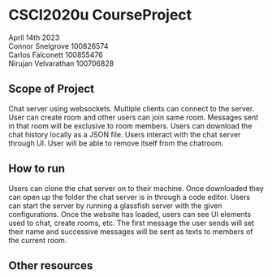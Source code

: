 # CSCI2020u CourseProject
April 14th 2023\
Connor Snelgrove 100826574\
Carlos Falconett 100855476\
Nirujan Velvarathan 100706828

## Scope of Project

Chat server using websockets. Multiple clients can connect to the server. User can create room and other users can join same room. Messages sent in that room will be exclusive to room members. Users can download the chat history locally as a JSON file. Users interact with the chat server through UI. User will be able to remove itself from the chatroom.

## How to run
Users can clone the chat server on to their machine. Once downloaded they can open up the folder the chat server is in through a code editor. Users can start the server by running a glassfish server with the given configurations. Once the website has loaded, users can see UI elements used to chat, create rooms, etc. The first message the user sends will set their name and successive messages will be sent as texts to members of the current room. 

## Other resources
